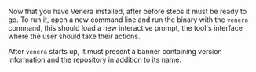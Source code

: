 Now that you have Venera installed, after before steps it must be ready to go. To run it, open a new command line and run the binary with the `venera` command, this should load a new interactive prompt, the tool's interface where the user should take their actions.

After `venera` starts up, it must present a banner containing version information and the repository in addition to its name.

